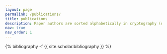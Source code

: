 ```yaml
---
layout: page
permalink: /publications/
title: publications
description: Paper authors are sorted alphabetically in cryptography (usually), so yes, I'm always in the end of the list 🤷
nav: true
nav_order: 1
---
```

<!-- _pages/publications.md -->
<div class="publications">

{% bibliography -f {{ site.scholar.bibliography }} %}

</div>
